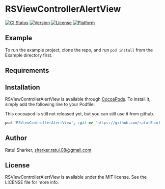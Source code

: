 # RSViewControllerAlertView

[![CI Status](http://img.shields.io/travis/ratulSharker/RSViewControllerAlertView.svg?style=flat)](https://travis-ci.org/ratulSharker/RSViewControllerAlertView)
[![Version](https://img.shields.io/cocoapods/v/RSViewControllerAlertView.svg?style=flat)](http://cocoapods.org/pods/RSViewControllerAlertView)
[![License](https://img.shields.io/cocoapods/l/RSViewControllerAlertView.svg?style=flat)](http://cocoapods.org/pods/RSViewControllerAlertView)
[![Platform](https://img.shields.io/cocoapods/p/RSViewControllerAlertView.svg?style=flat)](http://cocoapods.org/pods/RSViewControllerAlertView)

## Example

To run the example project, clone the repo, and run `pod install` from the Example directory first.

## Requirements

## Installation

RSViewControllerAlertView is available through [CocoaPods](http://cocoapods.org). To install
it, simply add the following line to your Podfile:

This cocoapod is still not released yet, but you can still use it from github.
```ruby
pod 'RSViewControllerAlertView', :git => 'https://github.com/ratulSharker/RSViewControllerAlertView', :branch => 'master', :tag => 'releaseV0.1.4'
```

## Author

Ratul Sharker, sharker.ratul.08@gmail.com

## License

RSViewControllerAlertView is available under the MIT license. See the LICENSE file for more info.
